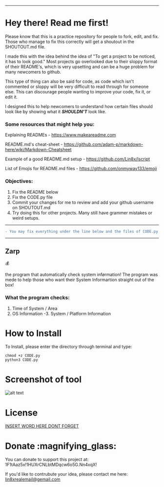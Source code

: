 ---------------------------------
# Hey there! Read me first!

Please know that this is a practice repository for people to fork, edit, and fix.
Those who manage to fix this correctly will get a shoutout in the SHOUTOUT.md file.

I made this with the idea behind the idea of "To get a project to be noticed, it has to look good." 
Most projects go overlooked due to their sloppy format of their README's, which is very upsetting and can be a huge problem for many newcomers to github.

This type of thing can also be said for code, as code which isn't commented or sloppy will be very difficult to read through for someone else. This can discourage people wanting to improve your code, fix it, or edit it.

I designed this to help newcomers to understand how certain files should look like by showing what it ***SHOULDN'T*** look like.

### Some resources that might help you:

Explaining READMEs - https://www.makeareadme.com

README.md's cheat-sheet - https://github.com/adam-p/markdown-here/wiki/Markdown-Cheatsheet

Example of a good README.md setup - https://github.com/Lin8x/lscript

List of Emojis for README.md files - https://github.com/onmyway133/emoji

### Objectives:

1. Fix the README below
2. Fix the CODE.py file
3. Commit your changes for me to review and add your github username on SHOUTOUT.md
4. Try doing this for other projects. Many still have grammer mistakes or weird setups.

---------------------------------
```diff
- You may fix everything under the line below and the files of CODE.py
```
---------------------------------

## Zarp
:moneybag:

the program that automatically check system inførmation! The program was mede to help those who want their System Informartion straight out of the box!

### What the program checks:
1. Time of System / Area
2. OS Information
-3. System / Platform Information

# How to Install

To Install, please enter the directory through terminal and type:
```
chmod +z CODE.py
python3 CODE.py
```

# Screenshot of tool

![alt text](http://url/to/img.png)

# License 

[INSERT WORD HERE DONT FORGET](https://www.github.com/lin8x/fixme/license)

# Donate :magnifying_glass:

You can donate to support this project at: 1F1tAaz5x!1HUXrCNLbtMDqcw6o5G.Nn4xqX!

If you'd like to contrubute your idea, please contact me here: lin8xrealemail@gemail.com


